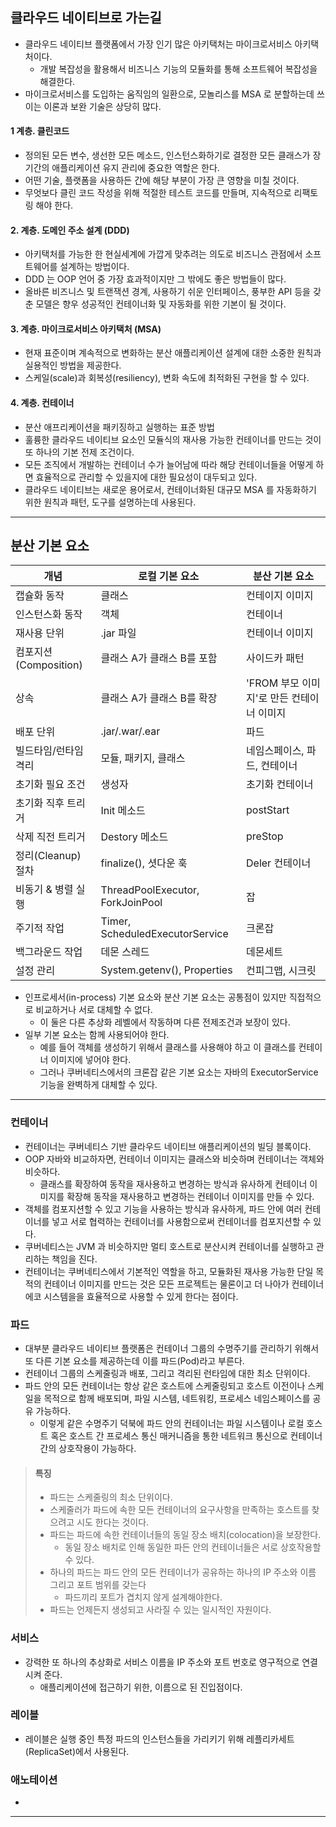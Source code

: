 ## 클라우드 네이티브로 가는길

- 클라우드 네이티브 플랫폼에서 가장 인기 많은 아키택처는 마이크로서비스 아키택처이다.
   - 개발 복잡성을 활용해서 비즈니스 기능의 모듈화를 통해 소프트웨어 복잡성을 해결한다.
- 마이크로서비스를 도입하는 움직임의 일환으로, 모놀리스를 MSA 로 분할하는데 쓰이는 이론과 보완 기술은 상당히 많다.

#### 1 계층. 클린코드
- 정의된 모든 변수, 생선한 모든 메소드, 인스턴스화하기로 결정한 모든 클래스가 장기간의 애플리케이션 유지 관리에 중요한 역할은 한다.
- 어떤 기술, 플랫폼을 사용하든 간에 해당 부분이 가장 큰 영향을 미칠 것이다.
- 무엇보다 클린 코드 작성을 위해 적절한 테스트 코드를 만들며, 지속적으로 리팩토링 해야 한다.

#### 2. 계층. 도메인 주소 설계 (DDD)
- 아키택처를 가능한 한 현실세계에 가깝게 맞추려는 의도로 비즈니스 관점에서 소프트웨어를 설계하는 방법이다.
- DDD 는 OOP 언어 중 가장 효과적이지만 그 밖에도 좋은 방법들이 많다.
- 올바른 비즈니스 및 트랜잭션 경계, 사용하기 쉬운 인터페이스, 풍부한 API 등을 갖춘 모델은 향우 성공적인 컨테이너화 및 자동화를 위한 기본이 될 것이다.

#### 3. 계층. 마이크로서비스 아키택처 (MSA)
- 현재 표준이며 계속적으로 변화하는 분산 애플리케이션 설계에 대한 소중한 원칙과 실용적인 방법을 제공한다.
- 스케일(scale)과 회복성(resiliency), 변화 속도에 최적화된 구현을 할 수 있다.

#### 4. 계층. 컨테이너
- 분산 애프리케이션을 패키징하고 실행하는 표준 방법
- 훌륭한 클라우드 네이티브 요소인 모듈식의 재사용 가능한 컨테이너를 만드는 것이 또 하나의 기본 전제 조건이다.
- 모든 조직에서 개발하는 컨테이너 수가 늘어남에 따라 해당 컨테이너들을 어떻게 하면 효율적으로 관리할 수 있을지에 대한 필요성이 대두되고 있다.
- 클라우드 네이티브는 새로운 용어로서, 컨테이너화된 대규모 MSA 를 자동화하기 위한 원칙과 패턴, 도구를 설명하는데 사용된다.

---

## 분산 기본 요소

| 개념                | 로컬 기본 요소                         | 분산 기본 요소                   |
|-------------------|----------------------------------|----------------------------|
| 캡슐화 동작            | 클래스                              | 컨테이지 이미지                   |
| 인스턴스화 동작          | 객체                               | 컨테이너                       |
| 재사용 단위            | .jar 파일                          | 컨테이너 이미지                   |
| 컴포지션(Composition) | 클래스 A가 클래스 B를 포함                 | 사이드카 패턴                    |
| 상속                | 클래스 A가 클래스 B를 확장                 | 'FROM 부모 이미지'로 만든 컨테이너 이미지 |
| 배포 단위             | .jar/.war/.ear                   | 파드                         |
| 빌드타임/런타임 격리       | 모듈, 패키지, 클래스                     | 네임스페이스, 파드, 컨테이너           |
| 초기화 필요 조건         | 생성자                              | 초기화 컨테이너                   |
| 초기화 직후 트리거        | Init 메소드                         | postStart                  |
| 삭제 직전 트리거         | Destory 메소드                      | preStop                    |
| 정리(Cleanup) 절차    | finalize(), 셧다운 훅                | Deler 컨테이너                 |
| 비동기 & 병렬 실행       | ThreadPoolExecutor, ForkJoinPool | 잡                          |
| 주기적 작업            | Timer, ScheduledExecutorService  | 크론잡                        |
| 백그라운드 작업          | 데몬 스레드                           | 데몬세트                       |
| 설정 관리             | System.getenv(), Properties      | 컨피그맵, 시크릿                  |

- 인프로세서(in-process) 기본 요소와 분산 기본 요소는 공통점이 있지만 직접적으로 비교하거나 서로 대체할 수 없다.
   - 이 둘은 다른 추상화 레벨에서 작동하며 다른 전제조건과 보장이 있다. 
- 일부 기본 요소는 함께 사용되어야 한다.
   - 예를 들어 객체를 생성하기 위해서 클래스를 사용해야 하고 이 클래스를 컨테이너 이미지에 넣어야 한다.
   - 그러나 쿠버네티스에서의 크론잡 같은 기본 요소는 자바의 ExecutorService 기능을 완벽하게 대체할 수 있다.

---

### 컨테이너 
- 컨테이너는 쿠버네티스 기반 클라우드 네이티브 애플리케이션의 빌딩 블록이다.
- OOP 자바와 비교하자면, 컨테이너 이미지는 클래스와 비슷하며 컨테이너는 객체와 비슷하다.
  - 클래스를 확장하여 동작을 재사용하고 변경하는 방식과 유사하게 컨테이너 이미지를 확장해 동작을 재사용하고 변경하는 컨테이너 이미지를 만들 수 있다.
- 객체를 컴포지션할 수 있고 기능을 사용하는 방식과 유사하게, 파드 안에 여러 컨테이너를 넣고 서로 협력하는 컨테이너를 사용함으로써 컨테이너를 컴포지션할 수 있다.
- 쿠버네티스는 JVM 과 비슷하지만 멀티 호스트로 분산시켜 컨테이너를 실행하고 관리하는 책임을 진다.
- 컨테이너는 쿠버네티스에서 기본적인 역할을 하고, 모듈화된 재사용 가능한 단일 목적의 컨테이너 이미지를 만드는 것은 모든 프로젝트는 물론이고 더 나아가 컨테이너 에코 시스템을을 효율적으로 사용할 수 있게 한다는 점이다.

### 파드
- 대부분 클라우드 네이티브 플랫폼은 컨테이너 그룹의 수명주기를 관리하기 위해서 또 다른 기본 요소를 제공하는데 이를 파드(Pod)라고 부른다.
- 컨테이너 그룹의 스케줄링과 배포, 그리고 격리된 런타임에 대한 최소 단위이다.
- 파드 안의 모든 컨테이너는 항상 같은 호스트에 스케줄링되고 호스트 이전이나 스케일을 목적으로 함께 배포되며, 파일 시스템, 네트워킹, 프로세스 네임스페이스를 공유 가능하다.
  - 이렇게 같은 수명주기 덕북에 파드 안의 컨테이너는 파일 시스템이나 로컬 호스트 혹은 호스트 간 프로세스 통신 매커니즘을 통한 네트워크 통신으로 컨테이너 간의 상호작용이 가능하다.
  
> #### 특징
> - 파드는 스케줄링의 최소 단위이다. 
>  - 스케줄러가 파드에 속한 모든 컨테이너의 요구사항을 만족하는 호스트를 찾으려고 시도 한다는 것이다.
> - 파드는 파드에 속한 컨테이너들의 동일 장소 배치(colocation)을 보장한다.
>   - 동일 장소 배치로 인해 동일한 파든 안의 컨테이너들은 서로 상호작용할 수 있다.
> - 하나의 파드는 파드 안의 모든 컨테이너가 공유하는 하나의 IP 주소와 이름 그리고 포트 범위를 갖는다
>   - 파드끼리 포트가 겹치지 않게 설계해야한다.
> - 파드는 언제든지 생성되고 사라질 수 있는 일시적인 자원이다.

### 서비스
- 강력한 또 하나의 추상화로 서비스 이름을 IP 주소와 포트 번호로 영구적으로 연결시켜 준다.
  - 애플리케이션에 접근하기 위한, 이름으로 된 진입점이다.

### 레이블
- 레이블은 실행 중인 특정 파드의 인스턴스들을 가리키기 위해 레플리카세트(ReplicaSet)에서 사용된다.

### 애노테이션
- 
---
